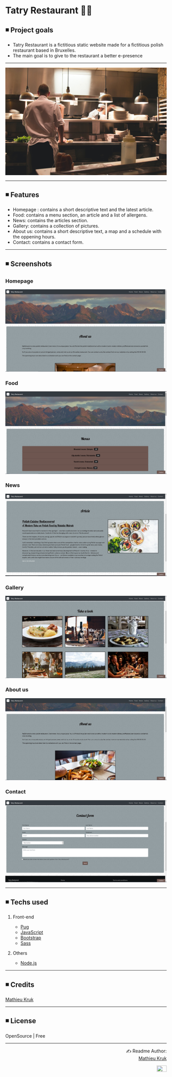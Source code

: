 # Tatry Restaurant 👨‍🍳

## ◾ Project goals

<ul>
  <li>Tatry Restaurant is a fictitious static website made for a fictitious polish restaurant based in Bruxelles.</li>
  <li>The main goal is to give to the restaurant a better e-presence</li>
</ul>

<hr>

<p align="center">
  <img src="public/images/repository/restaurant.jpg">
</p>

<hr>

## ◾ Features
<ul>
  <li>Homepage : contains a short descriptive text and the latest article.</li>
  <li>Food: contains a menu section, an article and a list of allergens.</li>
  <li>News: contains the articles section.</li>
  <li>Gallery: contains a collection of pictures.</li>
  <li>About us: contains a short descriptive text, a map and a schedule with the oppening hours.</li>
  <li>Contact: contains a contact form.</li>
</ul>

<hr>

## ◾ Screenshots

### Homepage
<p align="center">
  <img src="public/images/repository/homepage.png">
</p>

### Food
<p align="center">
  <img src="public/images/repository/food.png">
</p>

### News
<p align="center">
  <img src="public/images/repository/news.png">
</p>

### Gallery
<p align="center">
  <img src="public/images/repository/gallery.png">
</p>

### About us
<p align="center">
  <img src="public/images/repository/about.png">
</p>

### Contact
<p align="center">
  <img src="public/images/repository/contact.png">
</p>

<hr>

## ◾ Techs used

1. Front-end
   - [Pug](https://pugjs.org/api/getting-started.html)
   - [JavaScript](https://www.javascript.com/)
   - [Bootstrap](https://getbootstrap.com/)
   - [Sass](https://sass-lang.com/)
   
2. Others
   - [Node.js](https://nodejs.org/en/)

<hr>

## ◾ Credits

[Mathieu Kruk](https://github.com/MathieuKruk)

<hr>

## ◾ License

OpenSource | Free

<hr>

<p align="right">
  ✍️ Readme Author:<br>
  <a href="https://github.com/MathieuKruk">Mathieu Kruk</a>
</p>

<p align="right">
  <img src="https://media.giphy.com/media/55cUYFHVkzZQaZZO48/giphy.gif" height="40%" width="25%">
</p>
